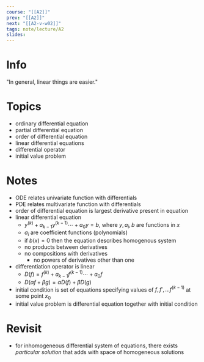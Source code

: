 ```yaml
---
course: "[[A2]]"
prev: "[[A2]]"
next: "[[A2-v-w02]]"
tags: note/lecture/A2
slides:
---
```



# Info
"In general, linear things are easier."

# Topics
- ordinary differential equation
- partial differential equation
- order of differential equation
- linear differential equations
- differential operator
- initial value problem


# Notes
- ODE relates univariate function with differentials
- PDE relates multivariate function with differentials
- order of differential equation is largest derivative present in equation
- linear differential equation
	- $y^{(k)} + a_{k-1} y ^{(k-1)} \cdots + a_{0} y = b$, where $y, a_{i}, b$ are functions in $x$
	- $a_{i}$ are coefficient functions (polynomials)
	- if $b(x) = 0$ then the equation describes homogenous system
	- no products between derivatives
	- no compositions with derivatives
		- no powers of derivatives other than one
- differentiation operator is linear
	- $D(f) = f^{(k)} + a_{k-1}f^{(k-1)} \cdots + a_{0}f$
	- $D(\alpha f + \beta g) = \alpha D(f) + \beta D(g)$
- initial condition is set of equations specifying values of $f, f', \dots f^{(k-1)}$ at some point $x_{0}$
- initial value problem is differential equation together with initial condition


# Revisit
- for inhomogeneous differential system of equations, there exists *particular solution* that adds with space of homogeneous solutions